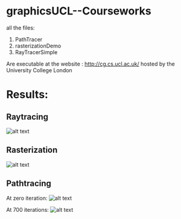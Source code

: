 # graphicsUCL--Courseworks

all the files:
1. PathTracer
2. rasterizationDemo
3. RayTracerSimple

Are executable at the website :  http://cg.cs.ucl.ac.uk/ hosted by the University College London

# Results:
## Raytracing
![alt text](https://github.com/vittorione94/graphicsUCL--Courseworks.git/raytrace)

## Rasterization
![alt text](https://github.com/vittorione94/graphicsUCL--Courseworks.git/raster)

## Pathtracing

At zero iteration:
![alt text](https://github.com/vittorione94/graphicsUCL--Courseworks.git/path1)

At 700 iterations:
![alt text](https://github.com/vittorione94/graphicsUCL--Courseworks.git/path2)
